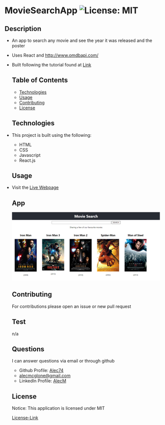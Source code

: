 # MovieSearchApp ![License: MIT](https://img.shields.io/badge/License-MIT-yellow.svg)

  ## Description
* An app to search any movie and see the year it was released and the poster
* Uses React and http://www.omdbapi.com/
* Built following the tutorial found at [Link](https://www.freecodecamp.org/news/how-to-build-a-movie-search-app-using-react-hooks-24eb72ddfaf7/)

  
  
  ## Table of Contents
  * [Technologies](#technologies)
  * [Usage](#usage)
  * [Contributing](#contributing)
  * [License](#license)
  
  ## Technologies

* This project is built using the following:
    * HTML
    * CSS
    * Javascript
    * React.js

  ## Usage

* Visit the [Live Webpage](https://am-movie.herokuapp.com/)

  ## App
  ![image of webpage](./images/mainPage.png)

  ## Contributing

  For contributions please open an issue or new pull request

  ## Test

  n/a
  
  ## Questions

  I can answer questions via email or through github

  * Github Profile: [Alec74](https://github.com/Alec74)
  * alecmcglone@gmail.com
  * LinkedIn Profile: [AlecM](https://www.linkedin.com/in/alec-mcglone-900904206/)
  
  ## License
  Notice: This application is licensed under MIT
  
  [License-Link](./LICENSE)